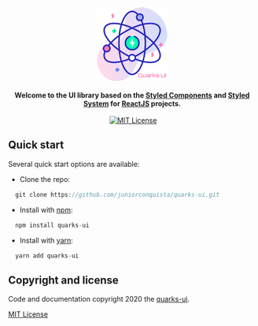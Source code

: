 <div align="center">
  <a href="https://github.com/juniorconquista/quarks-ui">
    <img alt="quarks-ui" src="https://github.com/juniorconquista/quarks-ui/blob/master/quarks-ui.png" height="150px" />
  </a>
</div>

<br />

<div align="center">
  <strong>Welcome to the UI library based on the  <a href="https://styled-components.com/">Styled Components</a> and <a href="https://styled-system.com/">Styled    System</a> for <a href="https://styled-system.com/">ReactJS</a> projects.
  </strong>
  <br />
  <br />
  <a href="https://www.npmjs.com/package/quarks-ui"><img src="https://img.shields.io/npm/v/quarks-ui" alt=""></a>
  <a href="https://camo.githubusercontent.com/a3d4e61babfb298637d411a8e471072266a17dce/68747470733a2f2f666c61742e62616467656e2e6e65742f62616467652f6c6963656e73652f4d49542f626c7565"><img src="https://camo.githubusercontent.com/a3d4e61babfb298637d411a8e471072266a17dce/68747470733a2f2f666c61742e62616467656e2e6e65742f62616467652f6c6963656e73652f4d49542f626c7565" alt="MIT License"></a>
</div>

## Quick start

Several quick start options are available:

-   Clone the repo:
```jsx
  git clone https://github.com/juniorconquista/quarks-ui.git
```

-   Install with [npm](https://www.npmjs.com/): 
```jsx
  npm install quarks-ui
```

-   Install with [yarn](https://yarnpkg.com/): 
```jsx
  yarn add quarks-ui
```

## Copyright and license

Code and documentation copyright 2020 the [quarks-ui](https://github.com/juniorconquista/quarks-ui).

<a href="/styled-system/styled-system/blob/master/LICENSE.md">MIT License</a>
